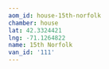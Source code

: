 ```yaml
---
aom_id: house-15th-norfolk
chamber: house
lat: 42.3324421
lng: -71.1264822
name: 15th Norfolk
van_id: '111'
---
```

